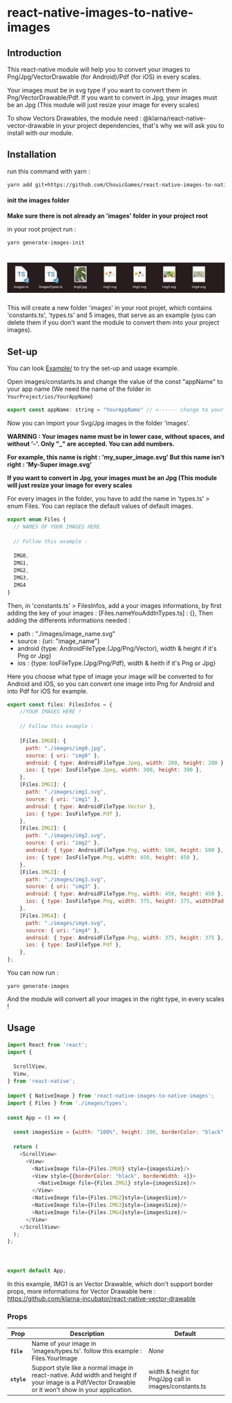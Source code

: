 # react-native-images-to-native-images

## Introduction

This react-native module will help you to convert your images to Png/Jpg/VectorDrawable (for Android)/Pdf (for iOS) in every scales.

Your images must be in svg type if you want to convert them in Png/VectorDrawable/Pdf.
If you want to convert in Jpg, your images must be an Jpg (This module will just resize your image for every scales)

To show Vectors Drawables, the module need : @klarna/react-native-vector-drawable in your project dependencies, that's why we will ask you to install with our module.

## Installation

run this command with yarn :

```sh
yarn add git+https://github.com/ChouicGames/react-native-images-to-native-images.git @klarna/react-native-vector-drawable
```

#### init the images folder

**Make sure there is not already an 'images' folder in your project root**

in your root project run :

```
yarn generate-images-init
```
# ![image](https://github.com/ChouicGames/react-native-images-to-native-images/blob/main/ReadMe_Images/ImagesFolder_screenshot.png?raw=true)

This will create a new folder 'images' in your root projet, which contains 'constants.ts', 'types.ts' and 5 images, that serve as an example (you can delete them if you don't want the module to convert them into your project images).

## Set-up

You can look [Example/](https://github.com/ChouicGames/react-native-images-to-native-images/tree/main/Example) to try the set-up and usage example.

Open images/constants.ts and change the value of the const "appName" to your app name (We need the name of the folder in ```YourProject/ios/YourAppName```)

```js
export const appName: string = "YourAppName" // <------ change to your app name (in YourProject/ios/YourAppName)
```

Now you can import your Svg/Jpg images in the folder 'images'.

**WARNING : 
Your images name must be in lower case, without spaces, and without '-'. Only "_" are accepted. You can add numbers.**

**For example, this name is right : 'my_super_image.svg'
But this name isn't right : 'My-Super image.svg'**

**If you want to convert in Jpg, your images must be an Jpg (This module will just resize your image for every scales**



For every images in the folder, you have to add the name in 'types.ts' > enum Files. You can replace the default values of default images.

```js
export enum Files {
  // NAMES OF YOUR IMAGES HERE

  // Follow this example :

  IMG0,
  IMG1,
  IMG2,
  IMG3,
  IMG4
}
```

Then, in 'constants.ts' >  FilesInfos, add a your images informations, by first adding the key of your images : [Files.nameYouAddInTypes.ts] : {},
Then adding the differents informations needed :
* path : "./images/image_name.svg"
* source : {uri: "image_name"}
* android {type: AndroidFileType.(Jpg/Png/Vector), width & height if it's Png or Jpg}
* ios : {type: IosFileType.(Jpg/Png/Pdf), width & heith if it's Png or Jpg}

Here you choose what type of image your image will be converted to for Android and iOS, so you can convert one image into Png for Android and into Pdf for iOS for example.

```js
export const files: FilesInfos = {
    //YOUR IMAGES HERE !

    // Follow this example :
    
    [Files.IMG0]: {
      path: "./images/img0.jpg",
      source: { uri: "img0" },
      android: { type: AndroidFileType.Jpeg, width: 200, height: 200 },
      ios: { type: IosFileType.Jpeg, width: 300, height: 300 },
    },
    [Files.IMG1]: {
      path: "./images/img1.svg",
      source: { uri: "img1" },
      android: { type: AndroidFileType.Vector },
      ios: { type: IosFileType.Pdf },
    },
    [Files.IMG2]: {
      path: "./images/img2.svg",
      source: { uri: "img2" },
      android: { type: AndroidFileType.Png, width: 500, height: 500 },
      ios: { type: IosFileType.Png, width: 450, height: 450 },
    },
    [Files.IMG3]: {
      path: "./images/img3.svg",
      source: { uri: "img3" },
      android: { type: AndroidFileType.Png, width: 450, height: 450 },
      ios: { type: IosFileType.Png, width: 375, height: 375, widthIPad: 250, heightIPad: 250 },
    },
    [Files.IMG4]: {
      path: "./images/img4.svg",
      source: { uri: "img4" },
      android: { type: AndroidFileType.Png, width: 375, height: 375 },
      ios: { type: IosFileType.Pdf },
    },
};
```

You can now run :
```
yarn generate-images
```

And the module will convert all your images in the right type, in every scales !

## Usage

```js
import React from 'react';
import {

  ScrollView,
  View,
} from 'react-native';

import { NativeImage } from 'react-native-images-to-native-images';
import { Files } from './images/types';

const App = () => {

  const imagesSize = {width: "100%", height: 200, borderColor: "black", borderWidth: 4}

  return (
    <ScrollView>
      <View>
        <NativeImage file={Files.IMG0} style={imagesSize}/>
        <View style={{borderColor: "black", borderWidth: 4}}>
          <NativeImage file={Files.IMG1} style={imagesSize}/>
        </View>
        <NativeImage file={Files.IMG2}style={imagesSize}/>
        <NativeImage file={Files.IMG3}style={imagesSize}/>
        <NativeImage file={Files.IMG4}style={imagesSize}/>
      </View>
    </ScrollView>
  );
};



export default App;

```

In this example, IMG1 is an Vector Drawable, which don't support border props, more informations for Vector Drawable here : https://github.com/klarna-incubator/react-native-vector-drawable

### Props

| Prop               | Description                                              | Default |
| ------------------ | -------------------------------------------------------- | ------- |
| **`file`** | Name of your image  in 'images/types.ts'. follow this example : Files.YourImage            | _None_  |
| **`style`**        | Support style like a normal image in react-native. Add width and height if your image is a Pdf/Vector Drawable or it won't show in your application. | width & height for Png/Jpg call in images/constants.ts |

